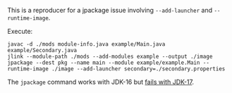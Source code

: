 This is a reproducer for a jpackage issue involving `--add-launcher` and `--runtime-image`.

Execute:

```
javac -d ./mods module-info.java example/Main.java example/Secondary.java
jlink --module-path ./mods --add-modules example --output ./image
jpackage --dest pkg --name main --module example/example.Main --runtime-image ./image --add-launcher secondary=./secondary.properties
```

The `jpackage` command works with JDK-16 but [fails with JDK-17](https://github.com/SSCCE/jpackage-launcher-issue/runs/5422586293?check_suite_focus=true).
